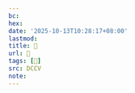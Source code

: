 ```yaml
---
bc:
hex:
date: '2025-10-13T10:28:17+08:00'
lastmod:
title: 􄡩
url: 􄡩
tags: [𥃙]
src: DCCV
note:
---
```


